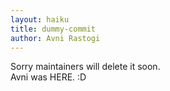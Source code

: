 ```yaml
---
layout: haiku
title: dummy-commit
author: Avni Rastogi
---
```


Sorry maintainers will delete it soon. <br>
Avni was HERE. :D <br>
